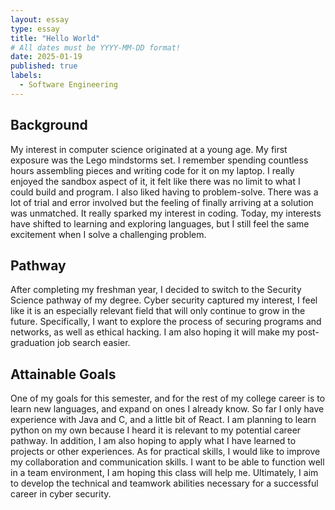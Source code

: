 ```yaml
---
layout: essay
type: essay
title: "Hello World"
# All dates must be YYYY-MM-DD format!
date: 2025-01-19
published: true
labels:
  - Software Engineering
---
```


## Background

My interest in computer science originated at a young age. My first exposure was the Lego mindstorms set. I remember spending countless hours assembling pieces and writing code for it on my laptop. I really enjoyed the sandbox aspect of it, it felt like there was no limit to what I could build and program. I also liked having to problem-solve. There was a lot of trial and error involved but the feeling of finally arriving at a solution was unmatched. It really sparked my interest in coding. Today, my interests have shifted to learning and exploring languages, but I still feel the same excitement when I solve a challenging problem. 

## Pathway

After completing my freshman year, I decided to switch to the Security Science pathway of my degree. Cyber security captured my interest, I feel like it is an especially relevant field that will only continue to grow in the future. Specifically, I want to explore the process of securing programs and networks, as well as ethical hacking. I am also hoping it will make my post-graduation job search easier. 

## Attainable Goals 

One of my goals for this semester, and for the rest of my college career is to learn new languages, and expand on ones I already know. So far I only have experience with Java and C, and a little bit of React. I am planning to learn python on my own because I heard it is relevant to my potential career pathway. In addition, I am also hoping to apply what I have learned to projects or other experiences. As for practical skills, I would like to improve my collaboration and communication skills. I want to be able to function well in a team environment, I am hoping this class will help me. Ultimately, I aim to develop the technical and teamwork abilities necessary for a successful career in cyber security.  





